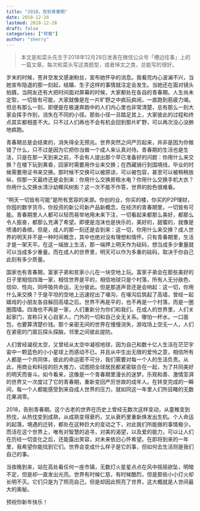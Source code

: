 ```yaml
---
title: "2018，告别青春期" 
date: 2018-12-28
lastmod: 2018-12-28
draft: false
categories: ["转载"]
author: "sherry"
---
```

> 本文是和菜头先生于2018年12月28日发表在微信公众号「槽边往事」上的一篇文章。每次和菜头写这类题型，或者悼文之类，总能写的很好。

岁末的时候，苍井空发文感谢粉丝，宣布她怀孕的消息。我看完内心波澜不兴，当她宣布隐退的那一刻起，结婚、生子这样的事情就注定会发生。当她还在面对镜头拍摄，当网友还有大把时间面对屏幕的时候，大家都处在各自的青春期。人生尚未定型，一切皆有可能，大家就像是在一片旷野之中疯玩疯闹，一直跑到筋疲力竭。但总有那么一刻，即便是在极速奔跑中的人们内心里也非常清楚，总有那么一刻大家会挥手作别，消失在不同的小径。那些小径一旦踏足其上，大家彼此的过程和终点其实都相差不大。只不过人们再也不会有机会回到那片旷野，可以再次没心没肺地疯跑。

<!--more-->

青春期总是会结束的，消失得全无预兆。世界突然之间严厉起来，并非是因为你做错了什么，只不过是因为它把你当做一个成人来认真对待。青春期的生活也是生活，只是在那一天到来之前，不会有人提出那个早已准备好的问题：你用什么来交换？在楼下玩到黄昏，回家时需要用作业来交换；在西藏骑行到国境线，毕业的时候需要用证书来交换。那时候不交换可以被原谅，可以被包容，甚至可以被稍稍放纵，但那一天最终还是会到来：你用什么交换房租水电？你用什么交换手机大衣？你用什么交换水清沙幼椰风树影？这一次不能不作答，世界的脸色很难看。

“明天一切皆有可能”是所有宽容的来源。你创的业，你买的楼，你买的P2P理财，你囤的数字货币，你投资的新公司新产品新概念，在经济的青春期里，一切皆有可能。青春期里人人都可以轻而易举地用未来下注，一切看起来都那么美好，都那么令人振奋，都那么充满了希望。即便是泡沫也是快乐的，美好的，甜蜜的，就像是喷涌的香槟。但是，成人的那一刻还是会到来：这一切，你用什么来交换？成人世界的明天并不是一种时间概念，其中也绝对没有理想和情怀。只有青春期里，生活才是一架天平。在这一端放上生活，那一端押上明天作为砝码，想当成多少重量就可以当成多少重量。而在成人的世界里，明天可以作为多重的砝码，取决于你自己此刻有多少质量。

国家也有青春期，富家子弟和贫家小儿在一块空地上玩。富家子弟会在那些美好的日子里相信四海一家，相信世界是平的，相信地球只是个村落，所有人无分肤色、信仰、性向，同呼吸共命运，无分彼此。但是那道声音还是会响起：这一切，你用什么来交换？于是平坦的空地上迅速挖出了壕沟，在壕沟后筑起了高墙，曾经一起嬉戏的小朋友各自躲回高墙之后。世界不再是平的，也不再是一个村落，而是一圈圈围墙。四海也不再是一家，人们重新分为你们和我们。在成人的世界里，人们关起家门，宣称只关心自家人，门外的一切和自己全无关系。哪怕一杯水，一口面包，也要算清楚价钱。那个亲密无间的世界在慢慢消失，游戏场上空无一人，人们在紧密的门窗后探头探脑，邻里之间彼此提防。

人们曾经凝视太空，又曾经从太空中凝视地球，因为自己和数十亿人生活在茫茫宇宙中一颗蓝色的小小星球上而感动不已。并且从中生出无限的爱怜之意，相信所有人都是一个共同体，彼此的命运密不可分，我们需要对每一个人的生活负责。从此，用商业和科技的巨大推力，试图把全球居民都紧密联合在一起，为了共同美好的明天而奋斗。如今看来，这像是一个青春期里漫长的迷梦。乐观和善、激情澎湃的世界又一次度过了它的青春期，重新变回严厉世故的成年人。在转变完成的一瞬间，每一个人都能感受到来自成人世界的压力，就如同这一年里人们所目睹的无数花果凋零。

2018，告别青春期。这个古老的世界在历史上曾经无数次这样变动，从童稚变到热忱，从热忱变到成熟，从成熟变得衰朽，又从衰朽里重新焕发出生机。个人命运的起落，境遇的迁转，都处在这种巨大的变动之下，对此我们所能做的事情极少。而活在这个世界上，唯有对智慧的追寻，对美的渴望，以及爱的能力，可以让人们在历经一切变化之后，还能露出笑容，对未来依旧心怀希望。在即将到来的一年里，我希望你能找到它们。世界会变成什么样子是它的事，但如何去生活则是我们自己的事。

当夜晚到来，站在高处看任何一座市镇，无数灯火星星点点在风中摇摇欲坠，明暗不定，但是却一直发出光亮。世界有时候仁慈，有时候酷烈，但是那些小小灯火却长明不灭。它们只是为了照亮自己，但是却因此照亮了世界，这大概就是人世间最大的奥秘。

预祝你新年快乐！